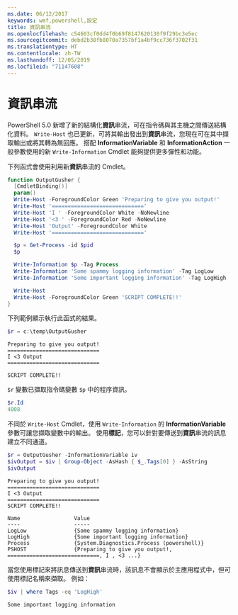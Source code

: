```yaml
---
ms.date: 06/12/2017
keywords: wmf,powershell,設定
title: 資訊串流
ms.openlocfilehash: c54603cf0dd4f0b69f8147620130f9f29bc3e5ec
ms.sourcegitcommit: debd2b38fb8070a7357bf1a4bf9cc736f3702f31
ms.translationtype: HT
ms.contentlocale: zh-TW
ms.lasthandoff: 12/05/2019
ms.locfileid: "71147608"
---
```

# <a name="information-stream"></a>資訊串流

PowerShell 5.0 新增了新的結構化**資訊**串流，可在指令碼與其主機之間傳送結構化資料。 `Write-Host` 也已更新，可將其輸出發出到**資訊**串流，您現在可在其中擷取輸出或將其轉為無回應。 搭配 **InformationVariable** 和 **InformationAction** 一般參數使用的新 `Write-Information` Cmdlet 能夠提供更多彈性和功能。

下列函式會使用利用新**資訊**串流的 Cmdlet。

```powershell
function OutputGusher {
  [CmdletBinding()]
  param()
  Write-Host -ForegroundColor Green 'Preparing to give you output!'
  Write-Host '============================='
  Write-Host 'I ' -ForegroundColor White -NoNewline
  Write-Host '<3 ' -ForegroundColor Red -NoNewline
  Write-Host 'Output' -ForegroundColor White
  Write-Host '============================='

  $p = Get-Process -id $pid
  $p

  Write-Information $p -Tag Process
  Write-Information 'Some spammy logging information' -Tag LogLow
  Write-Information 'Some important logging information' -Tag LogHigh

  Write-Host
  Write-Host -ForegroundColor Green 'SCRIPT COMPLETE!!'
}
```

下列範例顯示執行此函式的結果。

```powershell
$r = c:\temp\OutputGusher
```

```Output
Preparing to give you output!
=============================
I <3 Output
=============================

SCRIPT COMPLETE!!
```

`$r` 變數已擷取指令碼變數 `$p` 中的程序資訊。

```powershell
$r.Id
4008
```

不同於 `Write-Host` Cmdlet，使用 `Write-Information` 的 **InformationVariable** 參數可讓您擷取變數中的輸出。 使用**標記**，您可以針對要傳送到**資訊**串流的訊息建立不同通道。

```powershell
$r = OutputGusher -InformationVariable iv
$ivOutput = $iv | Group-Object -AsHash { $_.Tags[0] } -AsString
$ivOutput
```

```Output
Preparing to give you output!
=============================
I <3 Output
=============================
SCRIPT COMPLETE!!

Name                 Value
----                 -----
LogLow               {Some spammy logging information}
LogHigh              {Some important logging information}
Process              {System.Diagnostics.Process (powershell)}
PSHOST               {Preparing to give you output!, =============================, I , <3 ...}
```

當您使用標記來將訊息傳送到**資訊**串流時，該訊息不會顯示於主應用程式中，但可使用標記名稱來擷取。 例如：

```powershell
$iv | where Tags -eq 'LogHigh'
```

```Output
Some important logging information
```